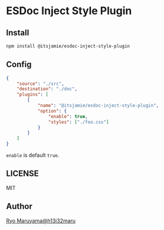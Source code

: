# ESDoc Inject Style Plugin
## Install
```bash
npm install @itsjamie/esdoc-inject-style-plugin
```

## Config
```json
{
    "source": "./src",
    "destination": "./doc",
    "plugins": [
        {
            "name": "@itsjamie/esdoc-inject-style-plugin", 
            "option": {
                "enable": true, 
                "styles": ["./foo.css"]
            }
        }
    ]
}
```

`enable` is default `true`.

## LICENSE
MIT

## Author
[Ryo Maruyama@h13i32maru](https://github.com/h13i32maru)
